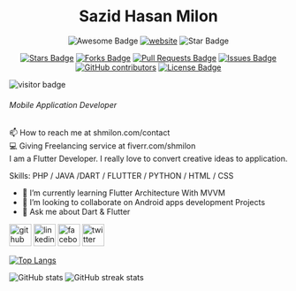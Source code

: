 <h1 align="center">Sazid Hasan Milon</h1>
<div align="center">
<img src="https://cdn.rawgit.com/sindresorhus/awesome/d7305f38d29fed78fa85652e3a63e154dd8e8829/media/badge.svg" alt="Awesome Badge"/>
<a href="https://arbeitnow.com/?utm_source=awesome-github-profile-readme"><img src="https://img.shields.io/static/v1?label=&labelColor=505050&message=arbeitnow&color=%230076D6&style=flat&logo=google-chrome&logoColor=%230076D6" alt="website"/></a>
<!-- <img src="http://hits.dwyl.com/shmilon/awesome-github-profile-readme.svg" alt="Hits Badge"/> -->
<img src="https://img.shields.io/static/v1?label=%F0%9F%8C%9F&message=If%20Useful&style=style=flat&color=BC4E99" alt="Star Badge"/>   

<br>
 

<a href="https://github.com/shmilon/awesome-github-profile-readme/stargazers"><img src="https://img.shields.io/github/stars/shmilon/awesome-github-profile-readme" alt="Stars Badge"/></a>
<a href="https://github.com/shmilon/awesome-github-profile-readme/network/members"><img src="https://img.shields.io/github/forks/shmilon/awesome-github-profile-readme" alt="Forks Badge"/></a>
<a href="https://github.com/shmilon/awesome-github-profile-readme/pulls"><img src="https://img.shields.io/github/issues-pr/shmilon/awesome-github-profile-readme" alt="Pull Requests Badge"/></a>
<a href="https://github.com/shmilon/awesome-github-profile-readme/issues"><img src="https://img.shields.io/github/issues/shmilon/awesome-github-profile-readme" alt="Issues Badge"/></a>
<a href="https://github.com/shmilon/awesome-github-profile-readme/graphs/contributors"><img alt="GitHub contributors" src="https://img.shields.io/github/contributors/shmilon/awesome-github-profile-readme?color=2b9348"></a>
<a href="https://github.com/shmilon/awesome-github-profile-readme/blob/master/LICENSE"><img src="https://img.shields.io/github/license/shmilon/awesome-github-profile-readme?color=2b9348" alt="License Badge"/></a>
 
</div>


 ![visitor badge](https://visitor-badge.laobi.icu/badge?page_id=shmilon.Python-projects&left_text=Profile_Views)
###### Mobile Application Developer
📫 How to reach me at shmilon.com/contact <br>
💻 Giving Freelancing service at fiverr.com/shmilon<br>
I am a Flutter Developer. I really love to convert creative ideas to application.<br>

Skills: PHP / JAVA /DART / FLUTTER / PYTHON / HTML / CSS

- 🌱 I’m currently learning Flutter Architecture With MVVM 
- 👯 I’m looking to collaborate on Android apps development Projects 
- 💬 Ask me about Dart & Flutter 


[<img src='https://cdn.jsdelivr.net/npm/simple-icons@3.0.1/icons/github.svg' alt='github' height='40'>](https://github.com/shmilon)  [<img src='https://cdn.jsdelivr.net/npm/simple-icons@3.0.1/icons/linkedin.svg' alt='linkedin' height='40'>](https://www.linkedin.com/shmilon/)  [<img src='https://cdn.jsdelivr.net/npm/simple-icons@3.0.1/icons/facebook.svg' alt='facebook' height='40'>](https://www.facebook.com/sazidhasanmilon) [<img src='https://cdn.jsdelivr.net/npm/simple-icons@3.0.1/icons/twitter.svg' alt='twitter' height='40'>](https://www.twitter.com/sazidhasanmilon) 

[![Top Langs](https://github-readme-stats.vercel.app/api/top-langs/?username=shmilon)](https://github.com/shmilon/github-readme-stats)

 





![GitHub stats](https://github-readme-stats.vercel.app/api?username=shmilon&show_icons=true) 
![GitHub streak stats](https://github-readme-streak-stats.herokuapp.com/?user=shmilon)






